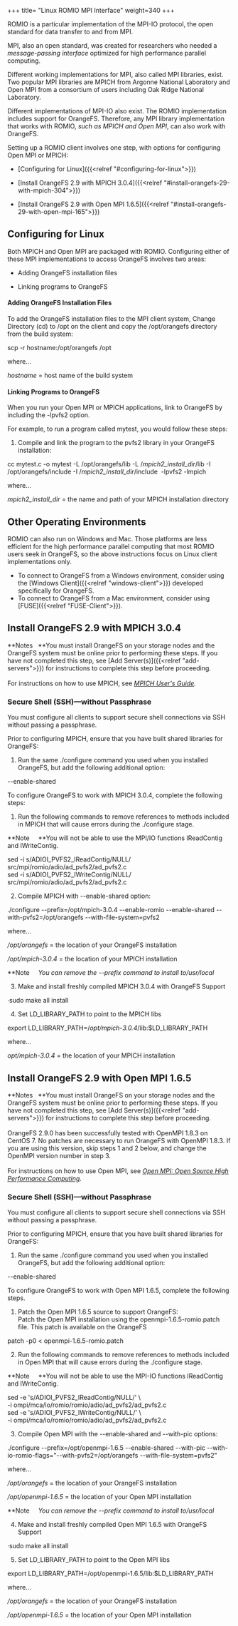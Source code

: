 +++
title= "Linux ROMIO MPI Interface"
weight=340
+++

ROMIO is a particular implementation of the MPI-IO protocol, the open
standard for data transfer to and from MPI.

MPI, also an open standard, was created for researchers who needed a
*message-passing interface* optimized for high performance parallel
computing.

Different working implementations for MPI, also called MPI libraries,
exist. Two popular MPI libraries are MPICH from Argonne National
Laboratory and Open MPI from a consortium of users including Oak Ridge
National Laboratory.

Different implementations of MPI-IO also exist. The ROMIO implementation
includes support for OrangeFS. Therefore, any MPI library implementation
that works with ROMIO, *such as MPICH and Open MPI*, can also work with
OrangeFS.

Setting up a ROMIO client involves one step, with options for
configuring Open MPI or MPICH:

-   [Configuring for Linux]({{<relref "#configuring-for-linux">}})

-   [Install OrangeFS 2.9 with MPICH
    3.0.4]({{<relref "#install-orangefs-29-with-mpich-304">}})

-   [Install OrangeFS 2.9 with Open MPI
    1.6.5]({{<relref "#install-orangefs-29-with-open-mpi-165">}})

Configuring for Linux
---------------------

Both MPICH and Open MPI are packaged with ROMIO. Configuring either of
these MPI implementations to access OrangeFS involves two areas:

-   Adding OrangeFS installation files

-   Linking programs to OrangeFS

#### Adding OrangeFS Installation Files

To add the OrangeFS installation files to the MPI client system, Change
Directory (cd) to /opt on the client and copy the /opt/orangefs
directory from the build system:

scp -r hostname:/opt/orangefs /opt

where...

*hostname* = host name of the build system

#### Linking Programs to OrangeFS

When you run your Open MPI or MPICH applications, link to OrangeFS by
including the -lpvfs2 option.

For example, to run a program called mytest, you would follow these
steps:

1.  Compile and link the program to the pvfs2 library in your OrangeFS
    installation:

cc mytest.c -o mytest -L /opt/orangefs/lib -L
/*mpich2\_install\_dir*/lib -I /opt/orangefs/include -I
/*mpich2\_install\_dir*/include  -lpvfs2 -lmpich

where...

*mpich2\_install\_dir* = the name and path of your MPICH installation
directory

Other Operating Environments
----------------------------

ROMIO can also run on Windows and Mac. Those platforms are less
efficient for the high performance parallel computing that most ROMIO
users seek in OrangeFS, so the above instructions focus on Linux client
implementations only.

-   To connect to OrangeFS from a Windows environment, consider using
    the [Windows Client]({{<relref "windows-client">}}) developed specifically for
    OrangeFS.
-   To connect to OrangeFS from a Mac environment, consider using
    [FUSE]({{<relref "FUSE-Client">}}).

Install OrangeFS 2.9 with MPICH 3.0.4
-------------------------------------

**Notes   **You must install OrangeFS on your storage nodes and the
OrangeFS system must be online prior to performing these steps. If you
have not completed this step, see [Add Server(s)]({{<relref "add-servers">}}) for instructions to complete this step
before proceeding.\
 \
 For instructions on how to use MPICH, see *[MPICH User's
Guide](http://www.mpich.org/static/downloads/3.0.4/mpich-3.0.4-userguide.pdf).*

### Secure Shell (SSH)—without Passphrase

You must configure all clients to support secure shell connections via
SSH without passing a passphrase.
<!-- TODO: Page is no longer there
For more information, see [Generating
SSH Keys for Passwordless
Login](http://hortonworks.com/kb/generating-ssh-keys-for-passwordless-login/),
an article from the Hortonworks Knowledgebase.
-->

Prior to configuring MPICH, ensure that you have built shared libraries
for OrangeFS:

1.  Run the same ./configure command you used when you installed
    OrangeFS, but add the following additional option:

--enable-shared

To configure OrangeFS to work with MPICH 3.0.4, complete the following
steps:

1.  Run the following commands to remove references to methods included
    in MPICH that will cause errors during the ./configure stage.

**Note     **You will not be able to use the MPI/IO functions
IReadContig and IWriteContig.

sed -i s/ADIOI\_PVFS2\_IReadContig/NULL/  \
 src/mpi/romio/adio/ad\_pvfs2/ad\_pvfs2.c\
 sed -i s/ADIOI\_PVFS2\_IWriteContig/NULL/\
 src/mpi/romio/adio/ad\_pvfs2/ad\_pvfs2.c

2.  Compile MPICH with --enable-shared option:

./configure --prefix=/opt/mpich-3.0.4 --enable-romio --enable-shared
--with-pvfs2=/opt/orangefs --with-file-system=pvfs2

where...

*/opt/orangefs* = the location of your OrangeFS installation

*/opt/mpich-3.0.4* = the location of your MPICH installation

**Note     **You can remove the *--prefix* command to install
to*/usr/local*

3.  Make and install freshly compiled MPICH 3.0.4 with OrangeFS Support

·sudo make all install

4.  Set LD\_LIBRARY\_PATH to point to the MPICH libs

export LD\_LIBRARY\_PATH=/*opt/mpich-3.0.4*/lib:\$LD\_LIBRARY\_PATH

where...

*opt/mpich-3.0.4* = the location of your MPICH installation

Install OrangeFS 2.9 with Open MPI 1.6.5
----------------------------------------

**Notes   **You must install OrangeFS on your storage nodes and the
OrangeFS system must be online prior to performing these steps. If you
have not completed this step, see [Add Server(s)]({{<relref "add-servers">}}) for instructions to complete this step
before proceeding.\
 \
 OrangeFS 2.9.0 has been successfully tested with OpenMPI 1.8.3 on
CentOS 7. No patches are necessary to run OrangeFS with OpenMPI 1.8.3.
If you are using this version, skip steps 1 and 2 below, and change the
OpenMPI version number in step 3.\
 \
 For instructions on how to use Open MPI, see *[Open MPI: Open Source
High Performance Computing](http://www.open-mpi.org/).*

### Secure Shell (SSH)—without Passphrase

You must configure all clients to support secure shell connections via
SSH without passing a passphrase.
<!-- TODO: Page is no longer there
For more information, see [Generating
SSH Keys for Passwordless
Login](http://hortonworks.com/kb/generating-ssh-keys-for-passwordless-login/),
an article from the Hortonworks Knowledgebase.
-->

Prior to configuring MPICH, ensure that you have built shared libraries
for OrangeFS:

1.  Run the same ./configure command you used when you installed
    OrangeFS, but add the following additional option:

--enable-shared

To configure OrangeFS to work with Open MPI 1.6.5, complete the
following steps.

1.  Patch the Open MPI 1.6.5 source to support OrangeFS: \
     Patch the Open MPI installation using the openmpi-1.6.5-romio.patch
    file. This patch is available on the OrangeFS

patch -p0 \< openmpi-1.6.5-romio.patch

2.  Run the following commands to remove references to methods included
    in Open MPI that will cause errors during the ./configure stage.

**Note     **You will not be able to use the MPI-IO functions
IReadContig and IWriteContig.

sed -e 's/ADIOI\_PVFS2\_IReadContig/NULL/' \\\
 -i ompi/mca/io/romio/romio/adio/ad\_pvfs2/ad\_pvfs2.c\
 sed -e 's/ADIOI\_PVFS2\_IWriteContig/NULL/' \\\
 -i ompi/mca/io/romio/romio/adio/ad\_pvfs2/ad\_pvfs2.c

3.  Compile Open MPI with the --enable-shared and --with-pic options:

./configure --prefix=/opt/openmpi-1.6.5 --enable-shared --with-pic
--with-io-romio-flags="--with-pvfs2=/opt/orangefs
--with-file-system=pvfs2"

where...

*/opt/orangefs* = the location of your OrangeFS installation

*/opt/openmpi-1.6.5* = the location of your Open MPI installation

**Note     **You can remove the *--prefix* command to install
to*/usr/local*

4.  Make and install freshly compiled Open MPI 1.6.5 with OrangeFS
    Support

·sudo make all install

5.  Set LD\_LIBRARY\_PATH to point to the Open MPI libs

export LD\_LIBRARY\_PATH=/opt/openmpi-1.6.5/lib:\$LD\_LIBRARY\_PATH

where...

*/opt/orangefs* = the location of your OrangeFS installation

*/opt/openmpi-1.6.5* = the location of your Open MPI installation

 

 

 

 
